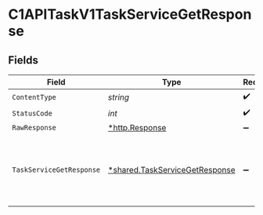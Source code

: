 # C1APITaskV1TaskServiceGetResponse


## Fields

| Field                                                                                                                            | Type                                                                                                                             | Required                                                                                                                         | Description                                                                                                                      |
| -------------------------------------------------------------------------------------------------------------------------------- | -------------------------------------------------------------------------------------------------------------------------------- | -------------------------------------------------------------------------------------------------------------------------------- | -------------------------------------------------------------------------------------------------------------------------------- |
| `ContentType`                                                                                                                    | *string*                                                                                                                         | :heavy_check_mark:                                                                                                               | N/A                                                                                                                              |
| `StatusCode`                                                                                                                     | *int*                                                                                                                            | :heavy_check_mark:                                                                                                               | N/A                                                                                                                              |
| `RawResponse`                                                                                                                    | [*http.Response](https://pkg.go.dev/net/http#Response)                                                                           | :heavy_minus_sign:                                                                                                               | N/A                                                                                                                              |
| `TaskServiceGetResponse`                                                                                                         | [*shared.TaskServiceGetResponse](../../models/shared/taskservicegetresponse.md)                                                  | :heavy_minus_sign:                                                                                                               | The TaskServiceGetResponse returns a task view which has a task including JSONPATHs to the expanded items in the expanded array. |
